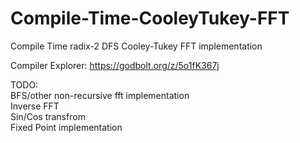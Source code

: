 # Compile-Time-CooleyTukey-FFT
Compile Time radix-2 DFS Cooley-Tukey FFT implementation

Compiler Explorer: https://godbolt.org/z/5o1fK367j

TODO:  
BFS/other non-recursive fft implementation  
Inverse FFT  
Sin/Cos transfrom  
Fixed Point implementation
